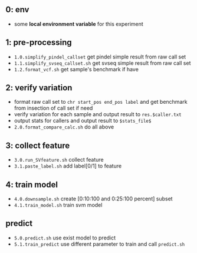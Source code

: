 
## 0: env

- some __local environment variable__ for this experiment


## 1: pre-processing
- `1.0.simplify_pindel_callset` get pindel simple result from raw call set
- `1.1.simplify_svseq_callset.sh` get svseq simple result from raw call set
- `1.2.format_vcf.sh` get sample's benchmark if have

## 2: verify variation
- format raw call set to `chr start_pos end_pos label` and get benchmark from insection of call set if need
- verify variation for each sample and output result to `res.$caller.txt`
- output stats for callers and output result to `$stats_file$`
- `2.0.format_compare_calc.sh` do all above

## 3: collect feature
- `3.0.run_SVfeature.sh` collect feature
- `3.1.paste_label.sh` add label[0/1] to feature

## 4: train model
-  `4.0.downsample.sh` create [0:10:100 and 0:25:100 percent] subset
-  `4.1.train_model.sh` train svm model

## predict
- `5.0.predict.sh` use exist model to predict
- `5.1.train_predict` use different parameter to train and call `predict.sh`


